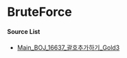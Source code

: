 # BruteForce

#### Source List

- [Main_BOJ_16637_괄호추가하기_Gold3](./Main_BOJ_16637_괄호추가하기_Gold3_84ms.java)
